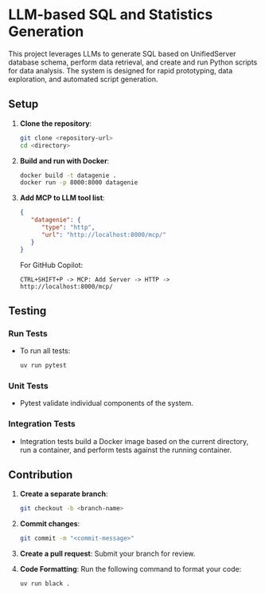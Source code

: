 # LLM-based SQL and Statistics Generation

This project leverages LLMs to generate SQL based on UnifiedServer database schema, perform data retrieval, and create and run Python scripts for data analysis. The system is designed for rapid prototyping, data exploration, and automated script generation.

## Setup
1. **Clone the repository**:
   ```bash
   git clone <repository-url>
   cd <directory>
   ```

2. **Build and run with Docker**:
   ```bash
   docker build -t datagenie .
   docker run -p 8000:8000 datagenie
   ```

3. **Add MCP to LLM tool list**:
   ```json
   {
      "datagenie": {
         "type": "http",
         "url": "http://localhost:8000/mcp/"
      }
   }
   ```
   For GitHub Copilot:
   ```
   CTRL+SHIFT+P -> MCP: Add Server -> HTTP -> http://localhost:8000/mcp/
   ```

## Testing

### Run Tests
- To run all tests:
  ```bash
  uv run pytest
  ```

### Unit Tests
- Pytest validate individual components of the system.

### Integration Tests
- Integration tests build a Docker image based on the current directory, run a container, and perform tests against the running container.

## Contribution
1. **Create a separate branch**:
   ```bash
   git checkout -b <branch-name>
   ```
2. **Commit changes**:
   ```bash
   git commit -m "<commit-message>"
   ```
3. **Create a pull request**:
   Submit your branch for review.

4. **Code Formatting**:
   Run the following command to format your code:
   ```bash
   uv run black .
   ```

